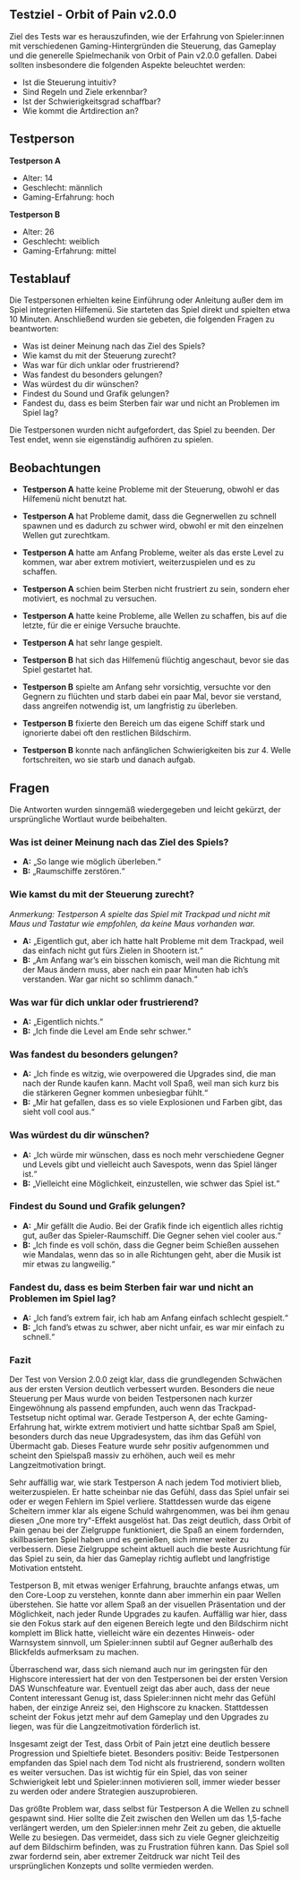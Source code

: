## Testziel - Orbit of Pain v2.0.0

Ziel des Tests war es herauszufinden, wie der Erfahrung von Spieler:innen mit verschiedenen Gaming-Hintergründen die Steuerung, das Gameplay und die generelle Spielmechanik von Orbit of Pain v2.0.0 gefallen. Dabei sollten insbesondere die folgenden Aspekte beleuchtet werden:

- Ist die Steuerung intuitiv?
- Sind Regeln und Ziele erkennbar?
- Ist der Schwierigkeitsgrad schaffbar?
- Wie kommt die Artdirection an?

## Testperson

**Testperson A**

- Alter: 14
- Geschlecht: männlich
- Gaming-Erfahrung: hoch

**Testperson B**

- Alter: 26
- Geschlecht: weiblich
- Gaming-Erfahrung: mittel

## Testablauf

Die Testpersonen erhielten keine Einführung oder Anleitung außer dem im Spiel integrierten Hilfemenü. Sie starteten das Spiel direkt und spielten etwa 10 Minuten. Anschließend wurden sie gebeten, die folgenden Fragen zu beantworten:

- Was ist deiner Meinung nach das Ziel des Spiels?
- Wie kamst du mit der Steuerung zurecht?
- Was war für dich unklar oder frustrierend?
- Was fandest du besonders gelungen?
- Was würdest du dir wünschen?
- Findest du Sound und Grafik gelungen?
- Fandest du, dass es beim Sterben fair war und nicht an Problemen im Spiel lag?

Die Testpersonen wurden nicht aufgefordert, das Spiel zu beenden. Der Test endet, wenn sie eigenständig aufhören zu spielen.

## Beobachtungen

- **Testperson A** hatte keine Probleme mit der Steuerung, obwohl er das Hilfemenü nicht benutzt hat.
- **Testperson A** hat Probleme damit, dass die Gegnerwellen zu schnell spawnen und es dadurch zu schwer wird, obwohl er mit den einzelnen Wellen gut zurechtkam.
- **Testperson A** hatte am Anfang Probleme, weiter als das erste Level zu kommen, war aber extrem motiviert, weiterzuspielen und es zu schaffen.
- **Testperson A** schien beim Sterben nicht frustriert zu sein, sondern eher motiviert, es nochmal zu versuchen.
- **Testperson A** hatte keine Probleme, alle Wellen zu schaffen, bis auf die letzte, für die er einige Versuche brauchte.
- **Testperson A** hat sehr lange gespielt.

- **Testperson B** hat sich das Hilfemenü flüchtig angeschaut, bevor sie das Spiel gestartet hat.
- **Testperson B** spielte am Anfang sehr vorsichtig, versuchte vor den Gegnern zu flüchten und starb dabei ein paar Mal, bevor sie verstand, dass angreifen notwendig ist, um langfristig zu überleben.
- **Testperson B** fixierte den Bereich um das eigene Schiff stark und ignorierte dabei oft den restlichen Bildschirm.
- **Testperson B** konnte nach anfänglichen Schwierigkeiten bis zur 4. Welle fortschreiten, wo sie starb und danach aufgab.

## Fragen

Die Antworten wurden sinngemäß wiedergegeben und leicht gekürzt, der ursprüngliche Wortlaut wurde beibehalten.

### Was ist deiner Meinung nach das Ziel des Spiels?

- **A:** „So lange wie möglich überleben.“
- **B:** „Raumschiffe zerstören.“

### Wie kamst du mit der Steuerung zurecht?

_Anmerkung: Testperson A spielte das Spiel mit Trackpad und nicht mit Maus und Tastatur wie empfohlen, da keine Maus vorhanden war._

- **A:** „Eigentlich gut, aber ich hatte halt Probleme mit dem Trackpad, weil das einfach nicht gut fürs Zielen in Shootern ist.“
- **B:** „Am Anfang war’s ein bisschen komisch, weil man die Richtung mit der Maus ändern muss, aber nach ein paar Minuten hab ich’s verstanden. War gar nicht so schlimm danach.“

### Was war für dich unklar oder frustrierend?

- **A:** „Eigentlich nichts.“
- **B:** „Ich finde die Level am Ende sehr schwer.“

### Was fandest du besonders gelungen?

- **A:** „Ich finde es witzig, wie overpowered die Upgrades sind, die man nach der Runde kaufen kann. Macht voll Spaß, weil man sich kurz bis die stärkeren Gegner kommen unbesiegbar fühlt.“
- **B:** „Mir hat gefallen, dass es so viele Explosionen und Farben gibt, das sieht voll cool aus.“

### Was würdest du dir wünschen?

- **A:** „Ich würde mir wünschen, dass es noch mehr verschiedene Gegner und Levels gibt und vielleicht auch Savespots, wenn das Spiel länger ist.“
- **B:** „Vielleicht eine Möglichkeit, einzustellen, wie schwer das Spiel ist.“

### Findest du Sound und Grafik gelungen?

- **A:** „Mir gefällt die Audio. Bei der Grafik finde ich eigentlich alles richtig gut, außer das Spieler-Raumschiff. Die Gegner sehen viel cooler aus.“
- **B:** „Ich finde es voll schön, dass die Gegner beim Schießen aussehen wie Mandalas, wenn das so in alle Richtungen geht, aber die Musik ist mir etwas zu langweilig.“

### Fandest du, dass es beim Sterben fair war und nicht an Problemen im Spiel lag?

- **A:** „Ich fand’s extrem fair, ich hab am Anfang einfach schlecht gespielt.“
- **B:** „Ich fand’s etwas zu schwer, aber nicht unfair, es war mir einfach zu schnell.“

### Fazit

Der Test von Version 2.0.0 zeigt klar, dass die grundlegenden Schwächen aus der ersten Version deutlich verbessert wurden. Besonders die neue Steuerung per Maus wurde von beiden Testpersonen nach kurzer Eingewöhnung als passend empfunden, auch wenn das Trackpad-Testsetup nicht optimal war. Gerade Testperson A, der echte Gaming-Erfahrung hat, wirkte extrem motiviert und hatte sichtbar Spaß am Spiel, besonders durch das neue Upgradesystem, das ihm das Gefühl von Übermacht gab. Dieses Feature wurde sehr positiv aufgenommen und scheint den Spielspaß massiv zu erhöhen, auch weil es mehr Langzeitmotivation bringt.

Sehr auffällig war, wie stark Testperson A nach jedem Tod motiviert blieb, weiterzuspielen. Er hatte scheinbar nie das Gefühl, dass das Spiel unfair sei oder er wegen Fehlern im Spiel verliere. Stattdessen wurde das eigene Scheitern immer klar als eigene Schuld wahrgenommen, was bei ihm genau diesen „One more try“-Effekt ausgelöst hat. Das zeigt deutlich, dass Orbit of Pain genau bei der Zielgruppe funktioniert, die Spaß an einem fordernden, skillbasierten Spiel haben und es genießen, sich immer weiter zu verbessern. Diese Zielgruppe scheint aktuell auch die beste Ausrichtung für das Spiel zu sein, da hier das Gameplay richtig auflebt und langfristige Motivation entsteht.

Testperson B, mit etwas weniger Erfahrung, brauchte anfangs etwas, um den Core-Loop zu verstehen, konnte dann aber immerhin ein paar Wellen überstehen. Sie hatte vor allem Spaß an der visuellen Präsentation und der Möglichkeit, nach jeder Runde Upgrades zu kaufen. Auffällig war hier, dass sie den Fokus stark auf den eigenen Bereich legte und den Bildschirm nicht komplett im Blick hatte, vielleicht wäre ein dezentes Hinweis- oder Warnsystem sinnvoll, um Spieler:innen subtil auf Gegner außerhalb des Blickfelds aufmerksam zu machen.

Überraschend war, dass sich niemand auch nur im geringsten für den Highscore interessiert hat der von den Testpersonen bei der ersten Version DAS Wunschfeature war. Eventuell zeigt das aber auch, dass der neue Content interessant Genug ist, dass Spieler:innen nicht mehr das Gefühl haben, der einzige Anreiz sei, den Highscore zu knacken. Stattdessen scheint der Fokus jetzt mehr auf dem Gameplay und den Upgrades zu liegen, was für die Langzeitmotivation förderlich ist.

Insgesamt zeigt der Test, dass Orbit of Pain jetzt eine deutlich bessere Progression und Spieltiefe bietet. Besonders positiv: Beide Testpersonen empfanden das Spiel nach dem Tod nicht als frustrierend, sondern wollten es weiter versuchen. Das ist wichtig für ein Spiel, das von seiner Schwierigkeit lebt und Spieler:innen motivieren soll, immer wieder besser zu werden oder andere Strategien auszuprobieren.

Das größte Problem war, dass selbst für Testperson A die Wellen zu schnell gespawnt sind. Hier sollte die Zeit zwischen den Wellen um das 1,5-fache verlängert werden, um den Spieler:innen mehr Zeit zu geben, die aktuelle Welle zu besiegen. Das vermeidet, dass sich zu viele Gegner gleichzeitig auf dem Bildschirm befinden, was zu Frustration führen kann. Das Spiel soll zwar fordernd sein, aber extremer Zeitdruck war nicht Teil des ursprünglichen Konzepts und sollte vermieden werden.
